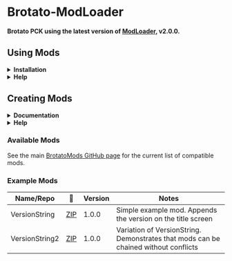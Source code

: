 # Brotato-ModLoader

**Brotato PCK using the latest version of [ModLoader](https://github.com/GodotModding/godot-mod-loader), v2.0.0.**

## Using Mods

 <details>
 <summary><b>Installation</b></summary>
 
 <br />
 
>  ### ⚙ Installation ⚙
>  
> - Download the latest PCK from the [Releases page](https://github.com/BrotatoMods/Brotato-ModLoader/releases). The PCK will be under "Assets" and have the file etxension ".pck".
>
> - Rename the PCK to `ModLoader.pck`
>
> - Copy the ``ModLoader.pck`` and the ``run.gd`` inside the Brotato game folder   
> ![image](https://user-images.githubusercontent.com/41547570/209873722-64bd0388-1a2b-4c67-88d7-3b83499f7466.png)
>
> - Create a ``mods`` folder at the same location   
> ![image](https://user-images.githubusercontent.com/41547570/209873160-5fed6b66-52d3-4ee8-86d4-f752aa44b89e.png)
> 
> - Inside Steam add the following start options to Brotato   
> ![image](https://user-images.githubusercontent.com/41547570/209873529-0094e4f9-2326-4075-8352-42961c0c2980.png)   
> ![image](https://user-images.githubusercontent.com/41547570/209873571-dba1fbf1-9a30-48af-9d8d-56aee4ef5ccd.png)   
> ``--enable-mods --main-pack ModLoader.pck --script run.gd``
> 
> - Add mod zips to your "mods" folder. There's no need to unzip them, just drop them into "mods".   
>    ![image](https://user-images.githubusercontent.com/41547570/209873887-cd37f093-0bdd-47ca-b21a-6b4f96098df0.png)
>    - Note that some mods have dependencies, eg [Invasion](https://github.com/BrotatoMods/Brotato-Invasion-Mod) depends on [ContentLoader](https://github.com/BrotatoMods/Brotato-ContentLoader).
>    - This just means that to use one, you have to have the other.
>    - You can check dependencies by opening the mod zip, going into "mods-unpacked" then the mod folder name, and checking "\_meta.json"
> 
> 
> - Launch the game 🚀

 </details>
 
 <details>
 <summary><b>Help</b></summary>
   
<br />

> ### :interrobang: Help :interrobang:
>
> If you get stuck you can ask for help in the [Space Potatoes Discord](https://discord.gg/j39jE6k)   
> Make sure to read the **modding-faq** and verify that you read it by clicking the check emote.   
> ![image](https://user-images.githubusercontent.com/41547570/211566790-5611494b-f2f9-4cd3-b7b6-64cd7de3b816.png)   
> ![image](https://user-images.githubusercontent.com/41547570/211566842-0b8c0957-1438-4dfc-8e98-8d7a608bc29b.png)   
> 
> After that go to ``#modding-help`` and ask away :thumbsup:   
> ![image](https://user-images.githubusercontent.com/41547570/211572905-56081f0b-26c9-4fbb-849d-f5f6cd74eb0f.png)

 </details>

## Creating Mods

 <details>
 <summary><b>Documentation</b></summary>
 
 <br />
 
 > - For general information on how to use the Mod Loader check the [Godot Modding Readme](https://github.com/GodotModding/godot-mod-loader).
 > - In the near future we will provide detailed and Brotato specific documentation here.
  
 </details>
 
 <details>
 <summary><b>Help</b></summary>
   
<br />

> We are happy to chat in the [Space Potatoes Discord](https://discord.gg/j39jE6k)   
> Make sure to read the **modding-faq** and verify it by clicking the check emote.   
> ![image](https://user-images.githubusercontent.com/41547570/211566790-5611494b-f2f9-4cd3-b7b6-64cd7de3b816.png)   
> ![image](https://user-images.githubusercontent.com/41547570/211566842-0b8c0957-1438-4dfc-8e98-8d7a608bc29b.png)   
> 
> After that we welcome you in ``#modding-dev`` :thumbsup:   
> ![image](https://user-images.githubusercontent.com/41547570/211591351-a3733080-f952-4165-8ad4-f400ea80e26d.png)


 </details>

### Available Mods

See the main [BrotatoMods GitHub page](https://github.com/BrotatoMods) for the current list of compatible mods.

### Example Mods

| Name/Repo | 💾 | Version | Notes |
| --- | --- | --- | --- |
| VersionString | [ZIP](https://github.com/BrotatoMods/Brotato-ModLoader/releases/download/v2.0.0/Darkly77-VersionString.zip) | 1.0.0 | Simple example mod. Appends the version on the title screen |
| VersionString2 | [ZIP](https://github.com/BrotatoMods/Brotato-ModLoader/releases/download/v2.0.0/Darkly77-VersionString2.zip) | 1.0.0 | Variation of VersionString. <br>Demonstrates that mods can be chained without conflicts |
